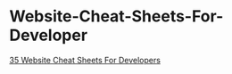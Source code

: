 # Website-Cheat-Sheets-For-Developer
[35 Website Cheat Sheets For Developers](https://dev.to/haycuoilennao19/35-website-cheat-sheet-for-developer-22hk)

